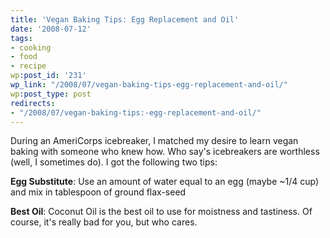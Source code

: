 ```yaml
---
title: 'Vegan Baking Tips: Egg Replacement and Oil'
date: '2008-07-12'
tags:
- cooking
- food
- recipe
wp:post_id: '231'
wp_link: "/2008/07/vegan-baking-tips-egg-replacement-and-oil/"
wp:post_type: post
redirects:
- "/2008/07/vegan-baking-tips:-egg-replacement-and-oil/"
---
```


During an AmeriCorps icebreaker, I matched my desire to learn vegan baking with someone who knew how. Who say's icebreakers are worthless (well, I sometimes do). I got the following two tips:

**Egg Substitute**: Use an amount of water equal to an egg (maybe ~1/4 cup) and mix in tablespoon of ground flax-seed

**Best Oil**: Coconut Oil is the best oil to use for moistness and tastiness. Of course, it's really bad for you, but who cares.
